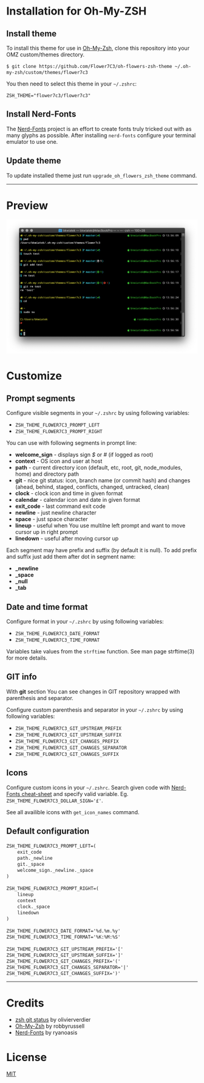 

# Installation for Oh-My-ZSH

## Install theme

To install this theme for use in [Oh-My-Zsh](https://github.com/robbyrussell/oh-my-zsh), clone this repository into your OMZ custom/themes directory.

    $ git clone https://github.com/Flower7C3/oh-flowers-zsh-theme ~/.oh-my-zsh/custom/themes/flower7c3

You then need to select this theme in your `~/.zshrc`:

    ZSH_THEME="flower7c3/flower7c3"

## Install Nerd-Fonts
   
The [Nerd-Fonts](https://github.com/ryanoasis/nerd-fonts) project is an effort to create fonts truly tricked out with as many glyphs as possible.
After installing `nerd-fonts` configure your terminal emulator to use one.

## Update theme

To update installed theme just run `upgrade_oh_flowers_zsh_theme` command.


---
# Preview

<img src="https://github.com/Flower7C3/oh-flowers-zsh-theme/raw/master/screenshot.png" width=600/>



# Customize

## Prompt segments

Configure visible segments in your `~/.zshrc` by using following variables:
* `ZSH_THEME_FLOWER7C3_PROMPT_LEFT`
* `ZSH_THEME_FLOWER7C3_PROMPT_RIGHT`

You can use with following segments in prompt line:
* **welcome_sign** - displays sign *$* or *#* (if logged as root) 
* **context** - OS icon and user at host
* **path** - current directory icon (default, etc, root, git, node_modules, home) and directory path
* **git** - nice git status: icon, branch name (or commit hash) and changes (ahead, behind, staged, conflicts, changed, untracked, clean)
* **clock** - clock icon and time in given format
* **calendar** - calendar icon and date in given format
* **exit_code** - last command exit code
* **newline** - just newline character
* **space** - just space character
* **lineup** - useful when You use multilne left prompt and want to move cursor up in right prompt
* **linedown** - useful after moving cursor up

Each segment may have prefix and suffix (by default it is null). To add prefix and suffix just add them after dot in segment name:
* **_newline**
* **_space**
* **_null**
* **_tab**


## Date and time format

Configure format in your `~/.zshrc` by using following variables:
* `ZSH_THEME_FLOWER7C3_DATE_FORMAT`
* `ZSH_THEME_FLOWER7C3_TIME_FORMAT`

Variables take values from the `strftime` function. See man page strftime(3) for more details.


## GIT info

With **git** section You can see changes in GIT repository wrapped with parenthesis and separator.

Configure custom parenthesis and separator in your `~/.zshrc` by using following variables:
* `ZSH_THEME_FLOWER7C3_GIT_UPSTREAM_PREFIX`
* `ZSH_THEME_FLOWER7C3_GIT_UPSTREAM_SUFFIX`
* `ZSH_THEME_FLOWER7C3_GIT_CHANGES_PREFIX`
* `ZSH_THEME_FLOWER7C3_GIT_CHANGES_SEPARATOR`
* `ZSH_THEME_FLOWER7C3_GIT_CHANGES_SUFFIX`



## Icons

Configure custom icons in your `~/.zshrc`. Search given code with [Nerd-Fonts cheat-sheet](http://nerdfonts.com/#cheat-sheet) and specify valid variable.
Eg. `ZSH_THEME_FLOWER7C3_DOLLAR_SIGN='£'`.

See all availible icons with `get_icon_names` command.



## Default configuration

    ZSH_THEME_FLOWER7C3_PROMPT_LEFT=(
        exit_code
        path._newline
        git._space
        welcome_sign._newline._space
    )

    ZSH_THEME_FLOWER7C3_PROMPT_RIGHT=(
        lineup
        context
        clock._space
        linedown
    )
    
    ZSH_THEME_FLOWER7C3_DATE_FORMAT='%d.%m.%y'
    ZSH_THEME_FLOWER7C3_TIME_FORMAT='%K:%M:%S'

    ZSH_THEME_FLOWER7C3_GIT_UPSTREAM_PREFIX='['
    ZSH_THEME_FLOWER7C3_GIT_UPSTREAM_SUFFIX=']'
    ZSH_THEME_FLOWER7C3_GIT_CHANGES_PREFIX='('
    ZSH_THEME_FLOWER7C3_GIT_CHANGES_SEPARATOR='|'
    ZSH_THEME_FLOWER7C3_GIT_CHANGES_SUFFIX=')'



---
# Credits

* [zsh git status](https://github.com/olivierverdier/zsh-git-prompt) by olivierverdier
* [Oh-My-Zsh](https://github.com/robbyrussell/oh-my-zsh) by robbyrussell
* [Nerd-Fonts](https://github.com/ryanoasis/nerd-fonts) by ryanoasis



# License

[MIT](https://github.com/Flower7C3/oh-flowers-zsh-theme/blob/master/LICENSE)
